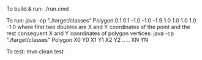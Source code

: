 To build & run:
./run.cmd

To run:
java -cp "./target/classes" Polygon 0.1 0.1 -1.0 -1.0 -1.9 1.0 1.0 1.0 1.0 -1.0
where first two doubles are X and Y coordinates of the point and the rest consequent X and Y coordinates of polygon vertices:
java -cp "./target/classes" Polygon X0 Y0 X1 Y1 X2 Y2 .. .. XN YN

To test:
mvn clean test

